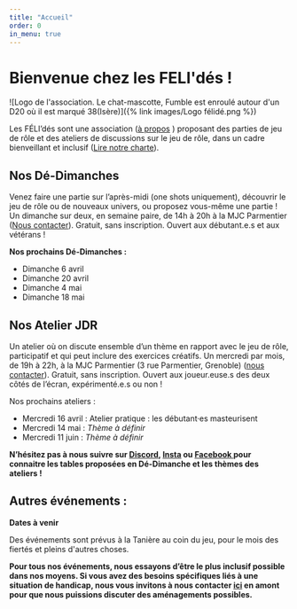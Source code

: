```yaml
---
title: "Accueil"
order: 0
in_menu: true
---
```

# Bienvenue chez les FELI'dés !

![Logo de l'association. Le chat-mascotte, Fumble est enroulé autour d'un D20 où il est marqué 38(Isère)]({% link images/Logo félidé.png %})

Les FÉLI’dés sont une association ([à propos](https://felides-jdr.fr/a%20propos%20de%20l%E2%80%99association.html) ) proposant des parties de jeu de rôle et des ateliers de discussions sur le jeu de rôle, dans un cadre bienveillant et inclusif ([Lire notre charte](https://felides-jdr.fr/charte%20et%20statuts%20de%20l%E2%80%99association.html)).

## Nos Dé-Dimanches

Venez faire une partie sur l’après-midi (one shots uniquement), découvrir le jeu de rôle ou de nouveaux univers, ou proposez vous-même une partie ! 
Un dimanche sur deux, en semaine paire, de 14h à 20h à la MJC Parmentier ([Nous contacter](https://felides-jdr.fr/contact.html)). Gratuit, sans inscription. Ouvert aux débutant.e.s et aux vétérans ! 

**Nos prochains Dé-Dimanches :**
- Dimanche 6 avril
- Dimanche 20 avril
- Dimanche 4 mai
- Dimanche 18 mai

## Nos Atelier JDR

Un atelier où on discute ensemble d’un thème en rapport avec le jeu de rôle, participatif et qui peut inclure des exercices créatifs. 
Un mercredi par mois, de 19h à 22h, à la MJC Parmentier (3 rue Parmentier, Grenoble) ([nous contacter](https://felides-jdr.fr/contact.html)). Gratuit, sans inscription. Ouvert aux joueur.euse.s des deux côtés de l’écran, expérimenté.e.s ou non !

Nos prochains ateliers :
- Mercredi 16 avril : Atelier pratique : les débutant·es masteurisent
- Mercredi 14 mai : *Thème à définir*
- Mercredi 11 juin : *Thème à définir*

**N’hésitez pas à nous suivre sur [Discord](https://discord.gg/dCk7svSNwb), [Insta](https://www.instagram.com/felides_grenoble/) ou [Facebook ](https://www.facebook.com/felides.grenoble) pour connaitre les tables proposées en Dé-Dimanche et les thèmes des ateliers !**

## Autres événements :

**Dates à venir**

Des événements sont prévus à la Tanière au coin du jeu, pour le mois des fiertés et pleins d'autres choses.


**Pour tous nos événements, nous essayons d’être le plus inclusif possible dans nos moyens. Si vous avez des besoins spécifiques liés à une situation de handicap, nous vous invitons à nous contacter [ici](https://felides-jdr.fr/contact.html) en amont pour que nous puissions discuter des aménagements possibles.** 